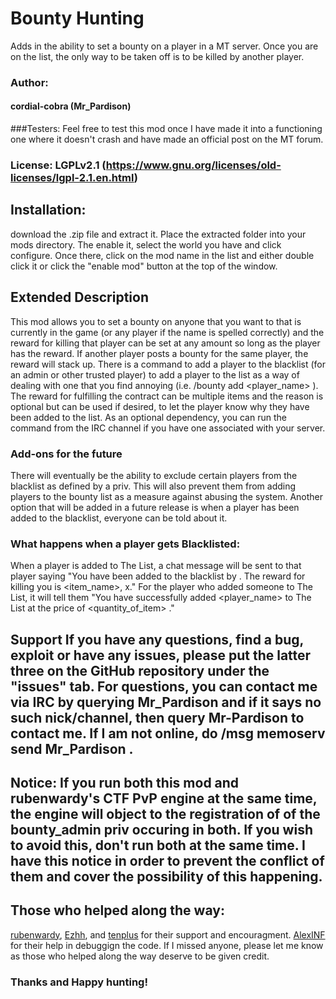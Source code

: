 # Bounty Hunting
Adds in the ability to set a bounty on a player in a MT server. Once you are on the list, the only way to be taken off is to be killed by another player.

### Author:
#### cordial-cobra (Mr_Pardison)

###Testers: 
Feel free to test this mod once I have made it into a functioning one where it doesn't crash and have made an official post on the MT forum.

### License: LGPLv2.1 (https://www.gnu.org/licenses/old-licenses/lgpl-2.1.en.html)

## Installation:
download the .zip file and extract it. Place the extracted folder into your mods directory. The enable it, select the world you have and click configure. Once there, click on the mod name in the list and either double click it or click the "enable mod" button at the top of the window.

## Extended Description
This mod allows you to set a bounty on anyone that you want to that is currently in the game (or any player if the name is spelled correctly) and the reward for killing that player can be set at any amount so long as the player has the reward. If another player posts a bounty for the same player, the reward will stack up. There is a command to add a player to the blacklist (for an admin or other trusted player) to add a player to the list as a way of dealing with one that you find annoying (i.e. /bounty add <player_name> <reward> <reason>). The reward for fulfilling the contract can be multiple items and the reason is optional but can be used if desired, to let the player know why they have been added to the list. As an optional dependency, you can run the command from the IRC channel if you have one associated with your server.

### Add-ons for the future
There will eventually be the ability to exclude certain players from the blacklist as defined by a priv. This will also prevent them from adding players to the bounty list as a measure against abusing the system.  Another option that will be added in a future release is when a player has been added to the blacklist, everyone can be told about it.

### What happens when a player gets Blacklisted:
When a player is added to The List, a chat message will be sent to that player saying "You have been added to the blacklist by <player>. The reward for killing you is <item_name>, x<quantity>." For the player who added someone to The List, it will tell them "You have successfully added <player_name> to The List at the price of <quantity_of_item> <item>."

## Support If you have any questions, find a bug, exploit or have any issues, please put the latter three on the GitHub repository under the "issues" tab. For questions, you can contact me via IRC by querying Mr_Pardison and if it says no such nick/channel, then query Mr-Pardison to contact me. If I am not online, do /msg memoserv send Mr_Pardison <message>.

## Notice: If you run both this mod and rubenwardy's CTF PvP engine at the same time, the engine will object to the registration of of the bounty_admin priv occuring in both. If you wish to avoid this, don't run both at the same time. I have this notice in order to prevent the conflict of them and cover the possibility of this happening.

## Those who helped along the way:
[rubenwardy](https://github.com/rubenwardy/), [Ezhh](https://github.com/Ezhh/), and [tenplus](https://github.com/tenplus1/) for their support and encouragment.
[AlexINF](https://github.com/alexdevteam/) for their help in debuggign the code.
If I missed anyone, please let me know as those who helped along the way deserve to be given credit.

### Thanks and Happy hunting! 
